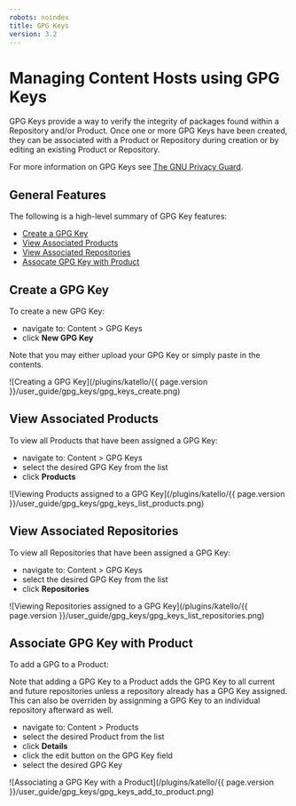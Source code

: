 ```yaml
---
robots: noindex
title: GPG Keys
version: 3.2
---
```


# Managing Content Hosts using GPG Keys

GPG Keys provide a way to verify the integrity of packages found within a Repository and/or Product.
Once one or more GPG Keys have been created, they can be associated with a Product or Repository during creation or by editing an existing Product or Repository.  
 
For more information on GPG Keys see [The GNU Privacy Guard](https://www.gnupg.org/).

## General Features

The following is a high-level summary of GPG Key features:

- [Create a GPG Key](#create-a-gpg-key)
- [View Associated Products](#view-associated-products)
- [View Associated Repositories](#view-associated-repositories)
- [Assocate GPG Key with Product](#associate-gpg-key-with-product)


## Create a GPG Key

To create a new GPG Key:

- navigate to: Content > GPG Keys
- click **New GPG Key**

Note that you may either upload your GPG Key or simply paste in the contents. 

![Creating a GPG Key](/plugins/katello/{{ page.version }}/user_guide/gpg_keys/gpg_keys_create.png)

## View Associated Products

To view all Products that have been assigned a GPG Key:

- navigate to: Content > GPG Keys
- select the desired GPG Key from the list
- click **Products**

![Viewing Products assigned to a GPG Key](/plugins/katello/{{ page.version }}/user_guide/gpg_keys/gpg_keys_list_products.png)

## View Associated Repositories

To view all Repositories that have been assigned a GPG Key:

- navigate to: Content > GPG Keys
- select the desired GPG Key from the list
- click **Repositories**

![Viewing Repositories assigned to a GPG Key](/plugins/katello/{{ page.version }}/user_guide/gpg_keys/gpg_keys_list_repositories.png)

## Associate GPG Key with Product

To add a GPG to a Product:

Note that adding a GPG Key to a Product adds the GPG Key to all current and future repositories unless a repository already has a GPG Key assigned.
This can also be overriden by assignming a GPG Key to an individual repository afterward as well. 

- navigate to: Content > Products
- select the desired Product from the list
- click **Details**
- click the edit button on the GPG Key field
- select the desired GPG Key

![Associating a GPG Key with a Product](/plugins/katello/{{ page.version }}/user_guide/gpg_keys/gpg_keys_add_to_product.png)
